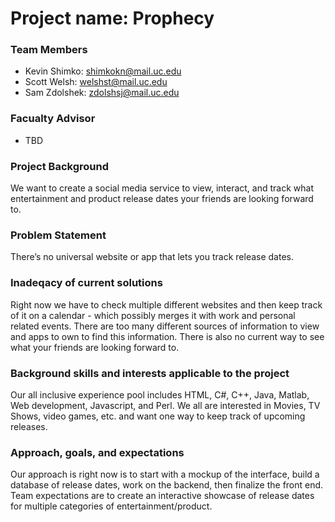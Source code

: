 # Project name: **Prophecy**

### Team Members
* Kevin Shimko: shimkokn@mail.uc.edu
* Scott Welsh: welshst@mail.uc.edu
* Sam Zdolshek: zdolshsj@mail.uc.edu

### Facualty Advisor
* TBD

### Project Background
We want to create a social media service to view, interact, and track what entertainment and product release dates your friends are looking forward to.

### Problem Statement
There’s no universal website or app that lets you track release dates. 

### Inadeqacy of current solutions
Right now we have to check multiple different websites and then keep track of it on a calendar - which possibly merges it with work and personal related events. There are too many different sources of information to view and apps to own to find this information. There is also no current way to see what your friends are looking forward to.

### Background skills and interests applicable to the project
Our all inclusive experience pool includes  HTML, C#, C++, Java, Matlab, Web development, Javascript, and Perl. We all are interested in Movies, TV Shows, video games, etc. and want one way to keep track of upcoming releases.

### Approach, goals, and expectations
Our approach is right now is to start with a mockup of the interface, build a database of release dates, work on the backend, then finalize the front end. Team expectations are to create an interactive showcase of release dates for multiple categories of entertainment/product.